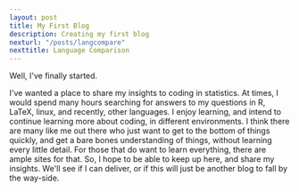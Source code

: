 ```yaml
---
layout: post
title: My First Blog
description: Creating my first blog
nexturl: "/posts/langcompare"
nexttitle: Language Comparison
---
```


Well, I've finally started.

I've wanted a place to share my insights to coding
in statistics. At times, I would spend many hours
searching for answers to my questions in R, LaTeX,
linux, and recently, other languages. I enjoy
learning, and intend to continue learning more
about coding, in different environments. I think
there are many like me out there who just want to
get to the bottom of things quickly, and get a
bare bones understanding of things, without
learning every little detail. For those that do
want to learn everything, there are ample sites
for that. So, I hope to be able to keep up here,
and share my insights. We'll see if I can deliver,
or if this will just be another blog to fall by
the way-side.
